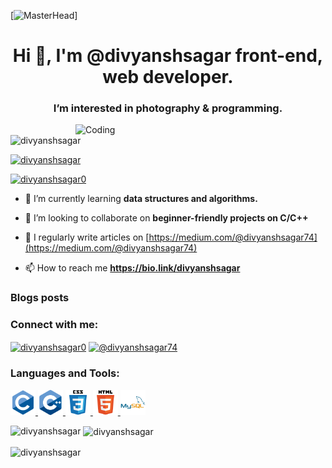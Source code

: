 [![MasterHead](https://wallpaperaccess.com/google-dinosaur)]
<h1 align="center">Hi 👋, I'm @divyanshsagar front-end, web developer.</h1>
<h3 align="center">I’m interested in photography & programming.</h3>
<img align="right" alt="Coding" width="400" src="https://media0.giphy.com/media/L1R1tvI9svkIWwpVYr/giphy.gif?cid=6c09b9525fb91a1d654e495db911a0a00957304735916e63&rid=giphy.gif&ct=g">

<p align="left"> <img src="https://komarev.com/ghpvc/?username=divyanshsagar&label=Profile%20views&color=0e75b6&style=flat" alt="divyanshsagar" /> </p>

<p align="left"> <a href="https://github.com/ryo-ma/github-profile-trophy"><img src="https://github-profile-trophy.vercel.app/?username=divyanshsagar" alt="divyanshsagar" /></a> </p>

<p align="left"> <a href="https://twitter.com/divyanshsagar0" target="blank"><img src="https://img.shields.io/twitter/follow/divyanshsagar0?logo=twitter&style=for-the-badge" alt="divyanshsagar0" /></a> </p>

- 🌱 I’m currently learning **data structures and algorithms.**

- 👯 I’m looking to collaborate on **beginner-friendly projects on C/C++**

- 📝 I regularly write articles on [https://medium.com/@divyanshsagar74](https://medium.com/@divyanshsagar74)

- 📫 How to reach me **https://bio.link/divyanshsagar**

### Blogs posts
<!-- BLOG-POST-LIST:START -->
<!-- BLOG-POST-LIST:END -->

<h3 align="left">Connect with me:</h3>
<p align="left">
<a href="https://twitter.com/divyanshsagar0" target="blank"><img align="center" src="https://raw.githubusercontent.com/rahuldkjain/github-profile-readme-generator/master/src/images/icons/Social/twitter.svg" alt="divyanshsagar0" height="30" width="40" /></a>
<a href="https://medium.com/@divyanshsagar74" target="blank"><img align="center" src="https://raw.githubusercontent.com/rahuldkjain/github-profile-readme-generator/master/src/images/icons/Social/medium.svg" alt="@divyanshsagar74" height="30" width="40" /></a>
</p>

<h3 align="left">Languages and Tools:</h3>
<p align="left"> <a href="https://www.cprogramming.com/" target="_blank" rel="noreferrer"> <img src="https://raw.githubusercontent.com/devicons/devicon/master/icons/c/c-original.svg" alt="c" width="40" height="40"/> </a> <a href="https://www.w3schools.com/cpp/" target="_blank" rel="noreferrer"> <img src="https://raw.githubusercontent.com/devicons/devicon/master/icons/cplusplus/cplusplus-original.svg" alt="cplusplus" width="40" height="40"/> </a> <a href="https://www.w3schools.com/css/" target="_blank" rel="noreferrer"> <img src="https://raw.githubusercontent.com/devicons/devicon/master/icons/css3/css3-original-wordmark.svg" alt="css3" width="40" height="40"/> </a> <a href="https://www.w3.org/html/" target="_blank" rel="noreferrer"> <img src="https://raw.githubusercontent.com/devicons/devicon/master/icons/html5/html5-original-wordmark.svg" alt="html5" width="40" height="40"/> </a> <a href="https://www.mysql.com/" target="_blank" rel="noreferrer"> <img src="https://raw.githubusercontent.com/devicons/devicon/master/icons/mysql/mysql-original-wordmark.svg" alt="mysql" width="40" height="40"/> </a> </p>

<p><img align="left" src="https://github-readme-stats.vercel.app/api/top-langs?username=divyanshsagar&show_icons=true&locale=en&layout=compact" alt="divyanshsagar" /></p>

<p>&nbsp;<img align="center" src="https://github-readme-stats.vercel.app/api?username=divyanshsagar&show_icons=true&locale=en" alt="divyanshsagar" /></p>

<p><img align="center" src="https://github-readme-streak-stats.herokuapp.com/?user=divyanshsagar&" alt="divyanshsagar" /></p>
